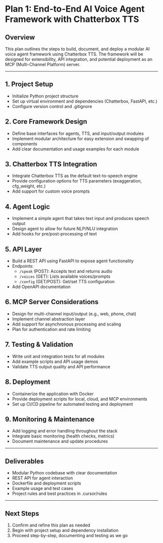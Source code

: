 # Plan 1: End-to-End AI Voice Agent Framework with Chatterbox TTS

## Overview

This plan outlines the steps to build, document, and deploy a modular AI voice agent framework using Chatterbox TTS. The framework will be designed for extensibility, API integration, and potential deployment as an MCP (Multi-Channel Platform) server.

---

## 1. Project Setup

- Initialize Python project structure
- Set up virtual environment and dependencies (Chatterbox, FastAPI, etc.)
- Configure version control and .gitignore

## 2. Core Framework Design

- Define base interfaces for agents, TTS, and input/output modules
- Implement modular architecture for easy extension and swapping of components
- Add clear documentation and usage examples for each module

## 3. Chatterbox TTS Integration

- Integrate Chatterbox TTS as the default text-to-speech engine
- Provide configuration options for TTS parameters (exaggeration, cfg_weight, etc.)
- Add support for custom voice prompts

## 4. Agent Logic

- Implement a simple agent that takes text input and produces speech output
- Design agent to allow for future NLP/NLU integration
- Add hooks for pre/post-processing of text

## 5. API Layer

- Build a REST API using FastAPI to expose agent functionality
- Endpoints:
  - `/speak` (POST): Accepts text and returns audio
  - `/voices` (GET): Lists available voices/prompts
  - `/config` (GET/POST): Get/set TTS configuration
- Add OpenAPI documentation

## 6. MCP Server Considerations

- Design for multi-channel input/output (e.g., web, phone, chat)
- Implement channel abstraction layer
- Add support for asynchronous processing and scaling
- Plan for authentication and rate limiting

## 7. Testing & Validation

- Write unit and integration tests for all modules
- Add example scripts and API usage demos
- Validate TTS output quality and API performance

## 8. Deployment

- Containerize the application with Docker
- Provide deployment scripts for local, cloud, and MCP environments
- Set up CI/CD pipeline for automated testing and deployment

## 9. Monitoring & Maintenance

- Add logging and error handling throughout the stack
- Integrate basic monitoring (health checks, metrics)
- Document maintenance and update procedures

---

## Deliverables

- Modular Python codebase with clear documentation
- REST API for agent interaction
- Dockerfile and deployment scripts
- Example usage and test cases
- Project rules and best practices in .cursor/rules

---

## Next Steps

1. Confirm and refine this plan as needed
2. Begin with project setup and dependency installation
3. Proceed step-by-step, documenting and testing as we go
